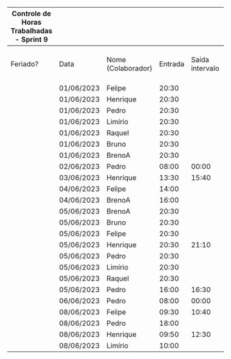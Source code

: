 | Controle de Horas Trabalhadas - Sprint 9 |  |  |  |  |  |  |  |  |  |  |
| --- | --- | --- | --- | --- | --- | --- | --- | --- | --- | --- |
| Feriado? | Data | Nome (Colaborador) | Entrada | Saída intervalo | Retorno intervalo | Saída | Total horas |  | Nome (Colaborador) | Total horas do sprint |
|  | 01/06/2023 | Felipe | 20:30 |  |  | 21:30 | 1:00:00 |  | BrenoA | 04:00 |
|  | 01/06/2023 | Henrique | 20:30 |  |  | 21:30 | 1:00:00 |  | Bruno | 02:30 |
|  | 01/06/2023 | Pedro | 20:30 |  |  | 21:30 | 1:00:00 |  | Felipe | 07:50 |
|  | 01/06/2023 | Limírio | 20:30 |  |  | 21:30 | 1:00:00 |  | Henrique | 08:30 |
|  | 01/06/2023 | Raquel | 20:30 |  |  | 21:30 | 1:00:00 |  | Limírio | 04:40 |
|  | 01/06/2023 | Bruno | 20:30 |  |  | 21:30 | 1:00:00 |  | Pedro | 07:40 |
|  | 01/06/2023 | BrenoA | 20:30 |  |  | 21:30 | 1:00:00 |  | Raquel | 02:30 |
|  | 02/06/2023 | Pedro | 08:00 | 00:00 | 00:00 | 10:00 | 2:00:00 |  |  |  |
|  | 03/06/2023 | Henrique | 13:30 | 15:40 | 20:40 | 21:40 | 3:10:00 |  |  |  |
|  | 04/06/2023 | Felipe | 14:00 |  |  | 15:30 | 1:30:00 |  |  |  |
|  | 04/06/2023 | BrenoA | 16:00 |  |  | 17:30 | 1:30:00 |  |  |  |
|  | 05/06/2023 | BrenoA | 20:30 |  |  | 22:00 | 1:30:00 |  |  |  |
|  | 05/06/2023 | Bruno | 20:30 |  |  | 22:00 | 1:30:00 |  |  |  |
|  | 05/06/2023 | Felipe | 20:30 |  |  | 21:10 | 0:40:00 |  |  |  |
|  | 05/06/2023 | Henrique | 20:30 | 21:10 | 21:30 | 21:50 | 1:00:00 |  |  |  |
|  | 05/06/2023 | Pedro | 20:30 |  |  | 21:10 | 0:40:00 |  |  |  |
|  | 05/06/2023 | Limírio | 20:30 |  |  | 21:10 | 0:40:00 |  |  |  |
|  | 05/06/2023 | Raquel | 20:30 |  |  | 22:00 | 1:30:00 |  |  |  |
|  | 05/06/2023 | Pedro | 16:00 | 16:30 | 18:00 | 19:00 | 1:30:00 |  |  |  |
|  | 06/06/2023 | Pedro | 08:00 | 00:00 | 00:00 | 09:30 | 1:30:00 |  |  |  |
|  | 08/06/2023 | Felipe | 09:30 | 10:40 | 14:30 | 18:00 | 4:40:00 |  |  |  |
|  | 08/06/2023 | Pedro | 18:00 |  |  | 19:00 | 1:00:00 |  |  |  |
|  | 08/06/2023 | Henrique | 09:50 | 12:30 | 18:40 | 19:20 | 3:20:00 |  |  |  |
|  | 08/06/2023 | Limírio | 10:00 |  |  | 13:00 | 3:00:00 |  |  |  |

